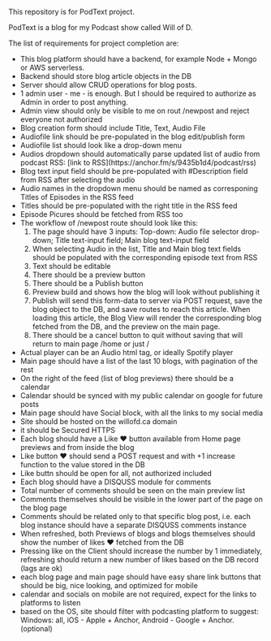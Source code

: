 This repository is for PodText project.

PodText is a blog for my Podcast show called Will of D.

The list of requirements for project completion are:
<ul>
    <li> This blog platform should have a backend, for example Node + Mongo or AWS serverless.
    <li> Backend should store blog article objects in the DB
    <li> Server should allow CRUD operations for blog posts.
    <li> 1 admin user - me - is enough. But I should be required to authorize as Admin in order to post anything.
    <li> Admin view should only be visible to me on rout /newpost and reject everyone not authorized
    <li> Blog creation form should include Title, Text, Audio File
    <li> Audiofile link should be pre-populated in the blog edit/publish form
    <li> Audiofile list should look like a drop-down menu
    <li> Audios dropdown should automatically parse updated list of audio from podcast RSS:  [link to RSS](https://anchor.fm/s/9435b1d4/podcast/rss)
    <li> Blog text input field should be pre-populated with #Description field from RSS after selecting the audio
    <li> Audio names in the dropdown menu should be named as corresponing Titles of Episodes in the RSS feed
    <li> Titles should be pre-populated with the right title in the RSS feed
    <li> Episode Picures should be fetched from RSS too
    <li> The workflow of /newpost route should look like this:
        <ol>
            <li>The page should have 3 inputs: Top-down: Audio file selector drop-down; Title text-input field; Main blog text-input field
            <li>When selecting Audio in the list, Title and Main blog text fields should be populated with the corresponding episode text from RSS
            <li> Text should be editable
            <li> There should be a preview button
            <li> There should be a Publish button
            <li> Preview build and shows how the blog will look without publishing it
            <li> Publish will send this form-data to server via POST request, save the blog object to the DB, and save routes to reach this article. When loading this article, the Blog View will render the corresponding blog fetched from the DB, and the preview on the main page.
            <li> There should be a cancel button to quit without saving that will return to main page /home or just /
        </ol>
    <li> Actual player can be an Audio html tag, or ideally Spotify player
    <li> Main page should have a list of the last 10 blogs, with pagination of the rest
    <li> On the right of the feed (list of blog previews) there should be a calendar
    <li> Calendar should be synced with my public calendar on google for future posts
    <li> Main page should have Social block, with all the links to my social media
    <li> Site should be hosted on the willofd.ca domain
    <li> it should be Secured HTTPS
    <li> Each blog should have a Like ❤️ button available from Home page previews and from inside the blog
    <li> Like button ❤️ should send a POST request and with +1 increase function to the value stored in the DB
    <li> Like buttn should be open for all, not authorized included
    <li> Each blog should have a DISQUSS module for comments
    <li> Total number of comments should be seen on the main preview list
    <li> Comments themselves should be visible in the lower part of the page on the blog page
    <li> Comments should be related only to that specific blog post, i.e. each blog instance should have a separate DISQUSS comments instance
    <li> When refreshed, both Previews of blogs and blogs themselves should show the number of likes ❤️ fetched from the DB
    <li> Pressing like on the Client should increase the number by 1 immediately, refreshing should return a new number of likes based on the DB record (lags are ok)
    <li> each blog page and main page should have easy share link buttons that should be big, nice looking, and optimized for mobile
    <li> calendar and socials on mobile are not required, expect for the links to platforms to listen
    <li> based on the OS, site should filter with podcasting platform to suggest: Windows: all, iOS - Apple + Anchor, Android - Google + Anchor. (optional)
</ul>